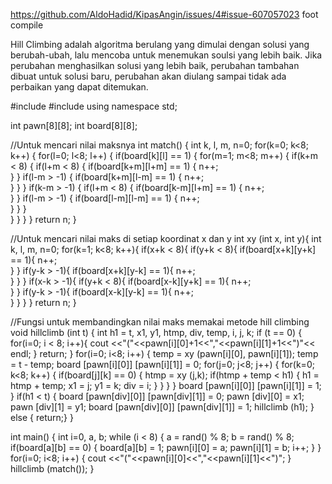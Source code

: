 https://github.com/AldoHadid/KipasAngin/issues/4#issue-607057023 foot compile

Hill Climbing adalah algoritma berulang yang dimulai dengan solusi yang berubah-ubah, lalu mencoba untuk menemukan soulsi yang lebih baik.
Jika perubahan menghasilkan solusi yang lebih baik, perubahan tambahan dibuat untuk solusi baru, perubahan akan diulang sampai tidak ada perbaikan yang dapat ditemukan.

#include <cstdlib>
#include <iostream>
using namespace std;

  int pawn[8][8];
  int board[8][8];

  //Untuk mencari nilai maksnya
    int match()
	{
      int k, l, m, n=0;
      for(k=0; k<8; k++) 
	  {
         for(l=0; l<8; l++) 
		 {
          if(board[k][l] == 1) 
		  {
            for(m=1; m<8; m++) 
			{
              if(k+m < 8) 
			  {
                  if(l+m < 8) 
				  {
                      if(board[k+m][l+m] == 1) 
					  {
                      	n++;	
  						}
          }
                  if(l-m > -1) {
                      if(board[k+m][l-m] == 1) {
                      	n++;	
  					}
                  }
              }
              if(k-m > -1) {
                  if(l+m < 8) {
                      if(board[k-m][l+m] == 1) {
                      	n++;	
  					}
                  }
                  if(l-m > -1) {
                      if(board[l-m][l-m] == 1) {
                      	n++;	
  					}
                  	}
              	 }                      
         	     }
           }
       }
    }
     return n;
}

//Untuk mencari nilai maks di setiap koordinat x dan y
int xy (int x, int y){
    int k, l, m, n=0;
  	for(k=1; k<8; k++){
		  if(x+k < 8){
      	  if(y+k < 8){
            if(board[x+k][y+k] == 1){
            n++;	
  }
      }
      if(y-k > -1){
          if(board[x+k][y-k] == 1){
          	n++;	
  }
      }
  }
  if(x-k > -1){
      if(y+k < 8){
          if(board[x-k][y+k] == 1){
          	n++;	
  }
      }
      if(y-k > -1){
          if(board[x-k][y-k] == 1){
          	n++;	
   }
       }
   }
}
return n;
}

//Fungsi untuk membandingkan nilai maks memakai metode hill climbing
void hillclimb (int t) {
int h1 = t, x1, y1, htmp, div, temp, i, j, k;
if (t == 0) {
 		for(i=0; i < 8; i++){
     	cout <<"("<<pawn[i][0]+1<<","<<pawn[i][1]+1<<")"<< endl;
  }
  return;
  }
  for(i=0; i<8; i++) {
  	temp = xy (pawn[i][0], pawn[i][1]);
  	temp = t - temp;
  	board [pawn[i][0]] [pawn[i][1]] = 0;
  for(j=0; j<8; j++) {
      for(k=0; k<8; k++) {
          if(board[j][k] == 0) {
              htmp = xy (j,k);
              if(htmp + temp < h1) {
                  h1 = htmp + temp;
                  x1 = j;
                  y1 = k;
                  div = i;
               }
          }
      }
  }
  board [pawn[i][0]] [pawn[i][1]] = 1;
}
if(h1 < t) {
   board [pawn[div][0]] [pawn[div][1]] = 0;
   pawn [div][0] = x1;
   pawn [div][1] = y1;
   board [pawn[div][0]] [pawn[div][1]] = 1;
   hillclimb (h1);
}
    else {
  	return;}
}

int main() {
    int i=0, a, b;
    while (i < 8) {
 		 a = rand() % 8;
	         b = rand() % 8;
    if(board[a][b] == 0) {
      board[a][b] = 1;
      pawn[i][0] = a;
      pawn[i][1] = b;
      i++;
 		 }
  }
for(i=0; i<8; i++) {
 		 cout <<"("<<pawn[i][0]<<","<<pawn[i][1]<<")";
    }
     hillclimb (match());
}
